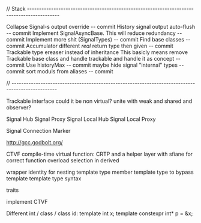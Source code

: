 // Stack -------------------------------------------------------------------------------------------

Collapse Signal-s output override
-- commit
History signal output auto-flush
-- commit
Implement SignalAsyncBase. This will reduce redundancy
-- commit
Implement more shit (SignalTypes)
-- commit
Find base classes
-- commit
Accumulator different _real_ return type then given
-- commit
Trackable type ereaser instead of inheritance
This basicly means remove Trackable base class and handle trackable and handle it as concept
-- commit
Use historyMax
-- commit
maybe hide signal "internal" types
-- commit
sort moduls from aliases
-- commit

// -------------------------------------------------------------------------------------------------

Trackable interface
	could it be non virtual?
	unite with weak and shared and observer?

Signal Hub
Signal Proxy
Signal Local Hub
Signal Local Proxy

Signal Connection Marker


http://gcc.godbolt.org/



CTVF compile-time virtual function:
	CRTP and a helper layer with sfiane for correct function overload selection in derived

wrapper identity for nesting template type
	member template type to bypass template template type syntax

traits

implement CTVF

Different int / class / class id:
template<class T> int x;
template<class T> constexpr int* p = &x<T>;